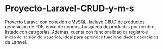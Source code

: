 # Proyecto-Laravel-CRUD-y-m-s
Proyecto Laravel con conexión a MySQL. Incluye CRUD de productos, generación de PDF, envío de correos, búsqueda de productos por nombre, listado con categorías. Además, cuenta con funcionalidad de registro e inicio de sesión de usuarios, ideal para aprender funcionalidades esenciales de Laravel.
